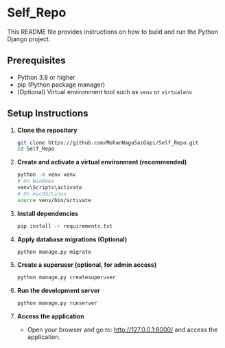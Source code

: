 # Self_Repo
This README file provides instructions on how to build and run the Python Django project.

## Prerequisites

- Python 3.8 or higher
- pip (Python package manager)
- (Optional) Virtual environment tool such as `venv` or `virtualenv`

## Setup Instructions

1. **Clone the repository**
    ```bash
    git clone https://github.com/MohanNagaSaiGopi/Self_Repo.git
    cd Self_Repo
    ```

2. **Create and activate a virtual environment (recommended)**
    ```bash
    python -m venv venv
    # On Windows
    venv\Scripts\activate
    # On macOS/Linux
    source venv/bin/activate
    ```

3. **Install dependencies**
    ```bash
    pip install -r requirements.txt
    ```

4. **Apply database migrations (Optional)**
    ```bash
    python manage.py migrate
    ```

5. **Create a superuser (optional, for admin access)**
    ```bash
    python manage.py createsuperuser
    ```

6. **Run the development server**
    ```bash
    python manage.py runserver
    ```

7. **Access the application**
    - Open your browser and go to: http://127.0.0.1:8000/ and access the application.


